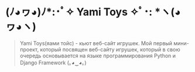 # (ﾉ◕ヮ◕)ﾉ*:･ﾟ✧ Yami Toys ✧ﾟ･: *ヽ(◕ヮ◕ヽ)
>Yami Toys(яами тойс) - кьют веб-сайт игрушек.
>Мой первый мини-проект, который посвящен веб-сайту игрушек, который в свою очередь
>основывается на языке программирования Python и Django Framework (｡◕‿◕｡)
